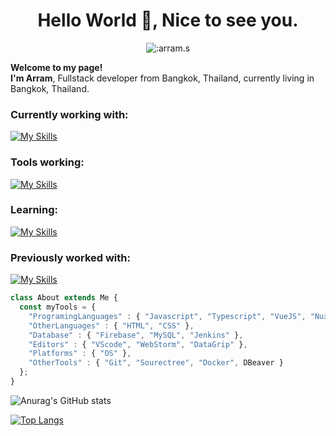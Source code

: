 <div align="center">
<h1>Hello World 👋, Nice to see you.</h1>
</div>

<div align="center">
  <img src="https://count.getloli.com/get/@:arram.s" alt=":arram.s" />
</div>

**Welcome to my page!** <br>
**I'm Arram**, Fullstack developer from Bangkok, Thailand, currently living in  Bangkok, Thailand.

### Currently working with:

[![My Skills](https://skillicons.dev/icons?i=javascript,typescript,vue,nuxt,react,nextjs,nodejs,nestjs,html,css)]()

### Tools working:

[![My Skills](https://skillicons.dev/icons?i=docker,mysql,postgres,github,vscode,jenkins)]()

### Learning:

[![My Skills](https://skillicons.dev/icons?i=flutter)]()

### Previously worked with:

[![My Skills](https://skillicons.dev/icons?i=java)]()

```ts
class About extends Me { 
  const myTools = {  
    "ProgramingLanguages" : { "Javascript", "Typescript", "VueJS", "NuxtJS", "React", "React", "NextJS", "NestJS", "SQL" },
    "OtherLanguages" : { "HTML", "CSS" },
    "Database" : { "Firebase", "MySQL", "Jenkins" },
    "Editors" : { "VScode", "WebStorm", "DataGrip" },
    "Platforms" : { "OS" },
    "OtherTools" : { "Git", "Sourectree", "Docker", DBeaver }
  };
}
```

![Anurag's GitHub stats](https://github-readme-stats.vercel.app/api?username=armmroorm1998&show_icons=true&theme=radical)

[![Top Langs](https://github-readme-stats.vercel.app/api/top-langs/?username=armmroorm1998&layout=compact)](https://github.com/armmroorm1998)
